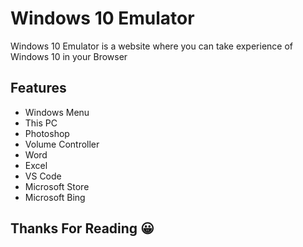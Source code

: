 
# Windows 10 Emulator

Windows 10 Emulator is a website where you can take experience of Windows 10 in your Browser

## Features

- Windows Menu
- This PC
- Photoshop
- Volume Controller
- Word
- Excel
- VS Code
- Microsoft Store
- Microsoft Bing

##  Thanks For Reading 😀


